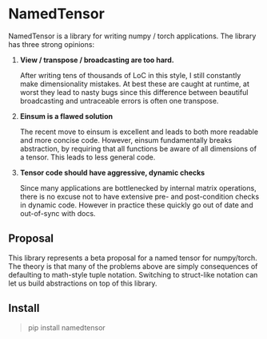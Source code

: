 # NamedTensor

NamedTensor is a library for writing numpy / torch applications. The library has three strong opinions:

1) **View / transpose / broadcasting are too hard.**

    After writing tens of thousands of LoC in this style, I still constantly make dimensionality mistakes. 
    At best these are caught at runtime, at worst they lead to nasty bugs since this difference between 
    beautiful broadcasting and untraceable errors is often one transpose.

2) **Einsum is a flawed solution**

    The recent move to einsum is excellent and leads to both more readable and more concise code. 
    However, einsum fundamentally breaks abstraction, by requiring that all functions be aware of all 
    dimensions of a tensor. This leads to less general code. 

3) **Tensor code should have aggressive, dynamic checks**

    Since many applications are bottlenecked by internal matrix operations, 
    there is no excuse not to have extensive pre- and post-condition checks in dynamic code. 
    However in practice these quickly go out of date and out-of-sync with docs. 

## Proposal

This library represents a beta proposal for a named tensor for numpy/torch. The theory is that 
many of the problems above are simply consequences of defaulting to math-style tuple notation. Switching to 
struct-like notation can let us build abstractions on top of this library. 


> 


## Install

> pip install namedtensor

## 

